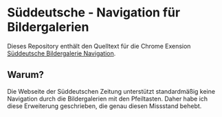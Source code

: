 # Süddeutsche - Navigation für Bildergalerien

Dieses Repository enthält den Quelltext für die Chrome Exension [Süddeutsche Bildergalerie Navigation](https://chrome.google.com/webstore/detail/eebjeocfakijcleckaehadchcjimbjbk).

## Warum?
Die Webseite der Süddeutschen Zeitung unterstützt standardmäßig keine Navigation durch die Bildergalerien mit den Pfeiltasten.
Daher habe ich diese Erweiterung geschrieben, die genau diesen Missstand behebt.
